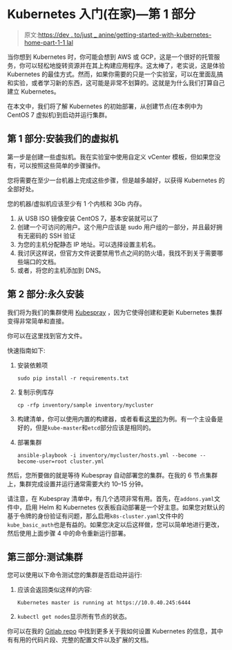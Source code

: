 # Kubernetes 入门(在家)—第 1 部分

> 原文:[https://dev . to/just _ anine/getting-started-with-kubernetes-home-part-1-1 lal](https://dev.to/just_insane/getting-started-with-kubernetes-at-home-part-1-1lal)

当你想到 Kubernetes 时，你可能会想到 AWS 或 GCP，这是一个很好的托管服务，你可以轻松地旋转资源并在其上构建应用程序。这太棒了，老实说，这是体验 Kubernetes 的最佳方式。然而，如果你需要的只是一个实验室，可以在里面乱搞和实验，或者学习新的东西，这可能是非常不划算的。这就是为什么我们打算自己建立 Kubernetes。

在本文中，我们将了解 Kubernetes 的初始部署，从创建节点(在本例中为 CentOS 7 虚拟机)到启动并运行集群。

## [](#part-1-installing-our-vms)第 1 部分:安装我们的虚拟机

第一步是创建一些虚拟机。我在实验室中使用自定义 vCenter 模板，但如果您没有，可以按照这些简单的步骤操作。

您将需要在至少一台机器上完成这些步骤，但是越多越好，以获得 Kubernetes 的全部好处。

您的机器/虚拟机应该至少有 1 个内核和 3Gb 内存。

1.  从 USB ISO 镜像安装 CentOS 7，基本安装就可以了
2.  创建一个可访问的用户。这个用户应该是 sudo 用户组的一部分，并且最好拥有无密码的 SSH 验证
3.  为您的主机分配静态 IP 地址。可以选择设置主机名。
4.  我讨厌这样说，但官方文件说要禁用节点之间的防火墙，我找不到关于需要哪些端口的文档。
5.  或者，将您的主机添加到 DNS。

## [](#part-2-kubernetes-installation)第 2 部分:永久安装

我们将为我们的集群使用 [Kubespray](https://github.com/kubernetes-sigs/kubespray) ，因为它使得创建和更新 Kubernetes 集群变得非常简单和直接。

你可以在这里找到官方文件。

快速指南如下:

1.  安装依赖项

    `sudo pip install -r requirements.txt`

2.  复制示例库存

    `cp -rfp inventory/sample inventory/mycluster`

3.  构建清单，你可以使用内置的构建器，或者看看[这里的](https://gitlab.com/just.insane/kubernetes/blob/master/src/installation/hosts.ini)为例。有一个主设备是好的，但是`kube-master`和`etcd`部分应该是相同的。

4.  部署集群

    `ansible-playbook -i inventory/mycluster/hosts.yml --become --become-user=root cluster.yml`

然后，您所要做的就是等待 Kubespray 自动部署您的集群。在我的 6 节点集群上，集群完成设置并运行通常需要大约 10–15 分钟。

请注意，在 Kubespray 清单中，有几个选项非常有用。首先，在`addons.yaml`文件中，启用 Helm 和 Kubernetes 仪表板自动部署是一个好主意。如果您对默认的基于令牌的身份验证有问题，那么启用`k8s-cluster.yaml`文件中的`kube_basic_auth`也是有益的。如果您决定以后这样做，您可以简单地进行更改，然后使用上面步骤 4 中的命令重新运行部署。

## [](#part-3-testing-the-cluster)第三部分:测试集群

您可以使用以下命令测试您的集群是否启动并运行:

1.  应该会返回类似这样的内容:

    `Kubernetes master is running at https://10.0.40.245:6444`

2.  `kubectl get nodes`显示所有节点的状态。

你可以在我的 [Gitlab repo](https://gitlab.com/just.insane/kubernetes) 中找到更多关于我如何设置 Kubernetes 的信息，其中有有用的代码片段、完整的配置文件以及扩展的文档。